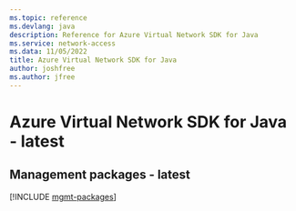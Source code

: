 ```yaml
---
ms.topic: reference
ms.devlang: java
description: Reference for Azure Virtual Network SDK for Java
ms.service: network-access
ms.data: 11/05/2022
title: Azure Virtual Network SDK for Java
author: joshfree
ms.author: jfree
---
```

# Azure Virtual Network SDK for Java - latest

## Management packages - latest
[!INCLUDE [mgmt-packages](virtual-network-mgmt-index.md)]